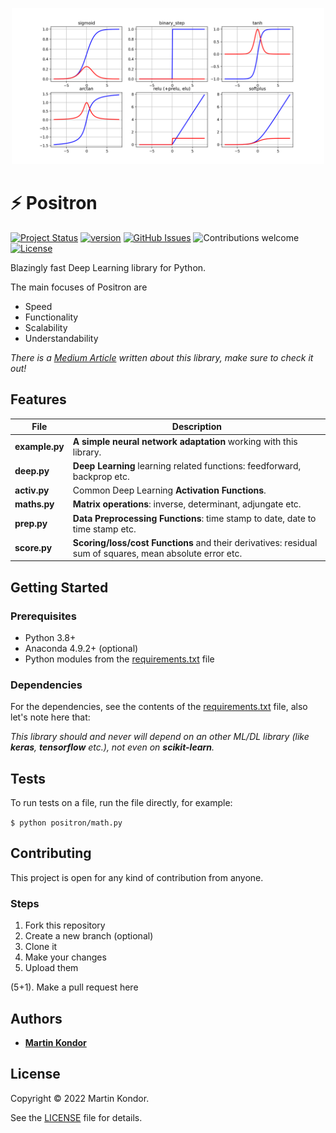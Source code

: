 <p align="center">
    <img src="docs/activfs.png" width="500px">
</p>

# ⚡ Positron

[![Project Status](https://img.shields.io/badge/status-active-brightgreen.svg)](https://github.com/MartinKondor/positron/)
[![version](https://img.shields.io/badge/version-v1.0-brightgreen.svg)](https://github.com/MartinKondor/positron)
[![GitHub Issues](https://img.shields.io/github/issues/MartinKondor/positron.svg)](https://github.com/MartinKondor/positron/issues)
![Contributions welcome](https://img.shields.io/badge/contributions-welcome-brightgreen.svg)
[![License](https://img.shields.io/badge/license-BSD-brightgreen.svg)](https://opensource.org/licenses/BSD)

Blazingly fast Deep Learning library for Python.

The main focuses of Positron are
* Speed
* Functionality
* Scalability
* Understandability

_There is a [Medium Article](https://martinkondor.medium.com/positron-linear-algebra-library-for-python-8a3c5c3e1c00) written about this library, make sure to check it out!_

## Features

| File      | Description |
| --------- | ----------- |
| **example.py**      | **A simple neural network adaptation** working with this library.       |
| **deep.py**      | **Deep Learning** learning related functions: feedforward, backprop etc.       |
| **activ.py**      | Common Deep Learning **Activation Functions**.       |
| **maths.py**      | **Matrix operations**: inverse, determinant, adjungate etc.       |
| **prep.py**      | **Data Preprocessing Functions**: time stamp to date, date to time stamp etc.        |
| **score.py**     | **Scoring/loss/cost Functions** and their derivatives: residual sum of squares, mean absolute error etc.        |

## Getting Started

### Prerequisites

* Python 3.8+
* Anaconda 4.9.2+ (optional)
* Python modules from the [requirements.txt](./requirements.txt) file

### Dependencies

For the dependencies, see the contents of the [requirements.txt](./requirements.txt) file, also let's note here that:

*This library should and never will depend on an other ML/DL library (like **keras**, **tensorflow** etc.), not even on **scikit-learn**.*

## Tests

To run tests on a file, run the file directly, for example:

```$ python positron/math.py```

## Contributing

This project is open for any kind of contribution from anyone.

### Steps

1. Fork this repository
2. Create a new branch (optional)
3. Clone it
4. Make your changes
5. Upload them

(5+1). Make a pull request here

## Authors

* **[Martin Kondor](https://github.com/MartinKondor)**

## License 

Copyright &copy; 2022 Martin Kondor.

See the [LICENSE](./LICENSE) file for details.
